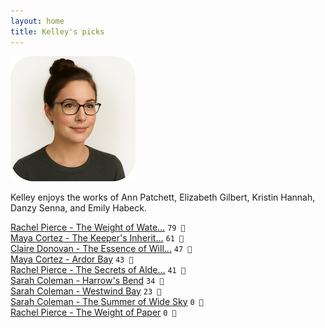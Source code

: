 ```yaml
---
layout: home
title: Kelley's picks
---
```


![Kelley](/assets/kelley.png)

Kelley enjoys the works of Ann Patchett, Elizabeth Gilbert, Kristin Hannah, Danzy Senna, and Emily Habeck.

[Rachel Pierce - The Weight of Wate…](/works/Rachel-Pierce-The-Weight-of-Water-Music.html) `79 🩷`  
[Maya Cortez - The Keeper's Inherit…](/works/Maya-Cortez-The-Keeper's-Inheritance.html) `61 🩷`  
[Claire Donovan - The Essence of Will…](/works/Claire-Donovan-The-Essence-of-Willowbrook.html) `47 🧡`  
[Maya Cortez - Ardor Bay](/works/Maya-Cortez-Ardor-Bay.html) `43 🧡`  
[Rachel Pierce - The Secrets of Alde…](/works/Rachel-Pierce-The-Secrets-of-Alderwood-Hall.html) `41 🧡`  
[Sarah Coleman - Harrow's Bend](/works/Sarah-Coleman-Harrows-Bend.html) `34 💛`  
[Sarah Coleman - Westwind Bay](/works/Sarah-Coleman-Westwind-Bay.html) `23 💛`  
[Sarah Coleman - The Summer of Wide Sky](/works/Sarah-Coleman-The-Summer-of-Wide-Sky.html) `0 🩶`  
[Rachel Pierce - The Weight of Paper](/works/Rachel-Pierce-The-Weight-of-Paper.html) `0 🩶`  
